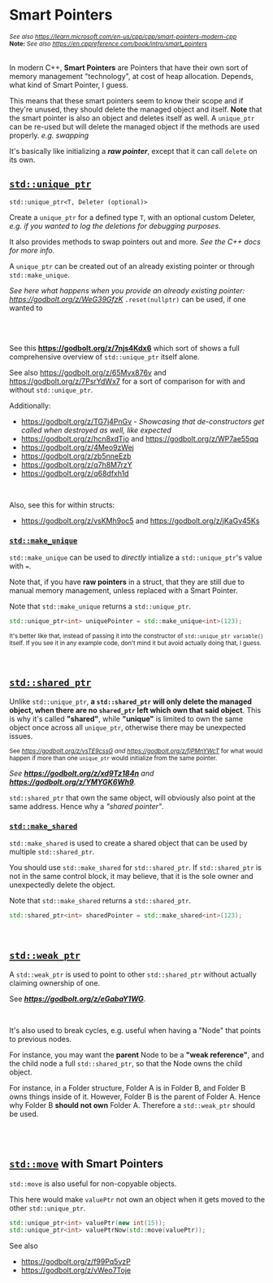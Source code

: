 # Smart Pointers

<sub>_See also <a target="_blank">https://learn.microsoft.com/en-us/cpp/cpp/smart-pointers-modern-cpp</a>_</sub><br>
<sub>**Note:** _See also <a target="_blank">https://en.cppreference.com/book/intro/smart_pointers</a>_</sub>
<br><br>

In modern C++, **Smart Pointers** are Pointers that have their own sort of memory management "technology", at cost of heap allocation. Depends, what kind of Smart Pointer, I guess.

This means that these smart pointers seem to know their scope and if they're unused, they should delete the managed object and itself.
**Note** that the smart pointer is also an object and deletes itself as well. A ``unique_ptr`` can be re-used but will delete the managed object if the methods are used properly. _e.g. swapping_

It's basically like initializing a _**raw pointer**_, except that it can call ``delete`` on its own.


## **[``std::unique_ptr``](https://en.cppreference.com/w/cpp/memory/unique_ptr.html)**

``std::unique_ptr<T, Deleter (optional)>``

Create a ``unique_ptr`` for a defined type ``T``, with an optional custom Deleter, _e.g. if you wanted to log the deletions for debugging purposes_.

It also provides methods to swap pointers out and more. _See the C++ docs for more info._

A ``unique_ptr`` can be created out of an already existing pointer or through ``std::make_unique``.

_See here what happens when you provide an already existing pointer: https://godbolt.org/z/WeG39GfzK_ ``.reset(nullptr)`` can be used, if one wanted to 

<br>
<br>

See this **<a>https://godbolt.org/z/7njs4Kdx6</a>** which sort of shows a full comprehensive overview of ``std::unique_ptr`` itself alone.

See also https://godbolt.org/z/65Mvx876v and https://godbolt.org/z/7PsrYdWx7 for a sort of comparison for with and without ``std::unique_ptr``.


Additionally:

* https://godbolt.org/z/TG7j4PnGv - _Showcasing that de-constructors get called when destroyed as well, like expected_
* https://godbolt.org/z/hcn8xdTjo and https://godbolt.org/z/WP7ae55qq
* https://godbolt.org/z/4Meo9zWej
* https://godbolt.org/z/zb5nneEzb
* https://godbolt.org/z/q7h8M7rzY
* https://godbolt.org/z/q68dfxh1d

<br>

Also, see this for within structs:

* https://godbolt.org/z/vsKMh9oc5 and https://godbolt.org/z/jKaGv45Ks


### **[``std::make_unique``](https://en.cppreference.com/w/cpp/memory/unique_ptr/make_unique)**

``std::make_unique`` can be used to _directly_ intialize a ``std::unique_ptr``'s value with ``=``.

Note that, if you have **raw pointers** in a struct, that they are still due to manual memory management, unless replaced with a Smart Pointer.

Note that ``std::make_unique`` returns a ``std::unique_ptr``.

```cpp
std::unique_ptr<int> uniquePointer = std::make_unique<int>(123);
```

<sub>It's better like that, instead of passing it into the constructor of ``std::unique_ptr variable()`` itself. If you see it in any example code, don't mind it
but avoid actually doing that, I guess.</sub>

<br>

## **[``std::shared_ptr``](https://en.cppreference.com/w/cpp/memory/shared_ptr.html)**

Unlike ``std::unique_ptr``, **a ``std::shared_ptr`` will only delete the managed object, when there are no ``shared_ptr`` left which own that said object**.
This is why it's called **"shared"**, while **"unique"** is limited to own the same object once across all ``unique_ptr``, otherwise there may be unexpected issues.

<sub>See _https://godbolt.org/z/vsTE9cssG and https://godbolt.org/z/fjPMnYWcT_ for what would happen if more than one ``unique_ptr`` would initialize from the same pointer.</sub>

_See **https://godbolt.org/z/xd9Tz184n** and **https://godbolt.org/z/YMYGK6Wh9**._


``std::shared_ptr`` that own the same object, will obviously also point at the same address. Hence why a _"shared pointer"_.


### **[``std::make_shared``](https://en.cppreference.com/w/cpp/memory/shared_ptr/make_shared.html)**

``std::make_shared`` is used to create a shared object that can be used by multiple ``std::shared_ptr``.

You should use ``std::make_shared`` for ``std::shared_ptr``. If ``std::shared_ptr`` is not in the same control block,
it may believe, that it is the sole owner and unexpectedly delete the object.

Note that ``std::make_shared`` returns a ``std::shared_ptr``.

```cpp
std::shared_ptr<int> sharedPointer = std::make_shared<int>(123);
```

<br>

## **[``std::weak_ptr``](https://en.cppreference.com/w/cpp/memory/weak_ptr.html)**

A ``std::weak_ptr`` is used to point to other ``std::shared_ptr`` without actually claiming ownership of one.

See **_https://godbolt.org/z/eGabaY1WG_**.

<br>

It's also used to break cycles, e.g. useful when having a "Node" that points to previous nodes.

For instance, you may want the **parent** Node to be a **"weak reference"**, and the child node a full ``std::shared_ptr``,
so that the Node owns the child object.

For instance, in a Folder structure, Folder A is in Folder B, and Folder B owns things inside of it.
However, Folder B is the parent of Folder A. Hence why Folder B **should not own** Folder A. Therefore a ``std::weak_ptr`` should be used.



<br><br>

## **[``std::move``](https://en.cppreference.com/w/cpp/utility/move.html)** with Smart Pointers

``std::move`` is also useful for non-copyable objects.

This here would make ``valuePtr`` not own an object when it gets moved to the other ``std::unique_ptr``.

```cpp
std::unique_ptr<int> valuePtr(new int(15));
std::unique_ptr<int> valuePtrNow(std::move(valuePtr));
```


See also
* https://godbolt.org/z/f99Pq5vzP
* https://godbolt.org/z/vWeo7Toje
